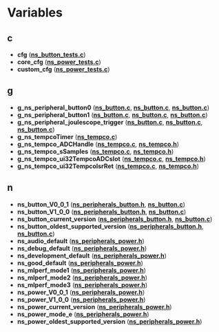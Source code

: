 
# Variables



## c

* **cfg** ([**ns\_button\_tests.c**](ns__button__tests_8c.md))
* **core\_cfg** ([**ns\_power\_tests.c**](ns__power__tests_8c.md))
* **custom\_cfg** ([**ns\_power\_tests.c**](ns__power__tests_8c.md))


## g

* **g\_ns\_peripheral\_button0** ([**ns\_button.c**](apollo3_2ns__button_8c.md), [**ns\_button.c**](apollo4_2ns__button_8c.md), [**ns\_button.c**](ns__button_8c.md))
* **g\_ns\_peripheral\_button1** ([**ns\_button.c**](apollo3_2ns__button_8c.md), [**ns\_button.c**](apollo4_2ns__button_8c.md), [**ns\_button.c**](ns__button_8c.md))
* **g\_ns\_peripheral\_joulescope\_trigger** ([**ns\_button.c**](apollo3_2ns__button_8c.md), [**ns\_button.c**](apollo4_2ns__button_8c.md), [**ns\_button.c**](ns__button_8c.md))
* **g\_ns\_tempcoTimer** ([**ns\_tempco.c**](ns__tempco_8c.md))
* **g\_ns\_tempco\_ADCHandle** ([**ns\_tempco.c**](ns__tempco_8c.md), [**ns\_tempco.h**](ns__tempco_8h.md))
* **g\_ns\_tempco\_sSamples** ([**ns\_tempco.c**](ns__tempco_8c.md), [**ns\_tempco.h**](ns__tempco_8h.md))
* **g\_ns\_tempco\_ui32TempcoADCslot** ([**ns\_tempco.c**](ns__tempco_8c.md), [**ns\_tempco.h**](ns__tempco_8h.md))
* **g\_ns\_tempco\_ui32TempcoIsrRet** ([**ns\_tempco.c**](ns__tempco_8c.md), [**ns\_tempco.h**](ns__tempco_8h.md))


## n

* **ns\_button\_V0\_0\_1** ([**ns\_peripherals\_button.h**](ns__peripherals__button_8h.md), [**ns\_button.c**](ns__button_8c.md))
* **ns\_button\_V1\_0\_0** ([**ns\_peripherals\_button.h**](ns__peripherals__button_8h.md), [**ns\_button.c**](ns__button_8c.md))
* **ns\_button\_current\_version** ([**ns\_peripherals\_button.h**](ns__peripherals__button_8h.md), [**ns\_button.c**](ns__button_8c.md))
* **ns\_button\_oldest\_supported\_version** ([**ns\_peripherals\_button.h**](ns__peripherals__button_8h.md), [**ns\_button.c**](ns__button_8c.md))
* **ns\_audio\_default** ([**ns\_peripherals\_power.h**](ns__peripherals__power_8h.md))
* **ns\_debug\_default** ([**ns\_peripherals\_power.h**](ns__peripherals__power_8h.md))
* **ns\_development\_default** ([**ns\_peripherals\_power.h**](ns__peripherals__power_8h.md))
* **ns\_good\_default** ([**ns\_peripherals\_power.h**](ns__peripherals__power_8h.md))
* **ns\_mlperf\_mode1** ([**ns\_peripherals\_power.h**](ns__peripherals__power_8h.md))
* **ns\_mlperf\_mode2** ([**ns\_peripherals\_power.h**](ns__peripherals__power_8h.md))
* **ns\_mlperf\_mode3** ([**ns\_peripherals\_power.h**](ns__peripherals__power_8h.md))
* **ns\_power\_V0\_0\_1** ([**ns\_peripherals\_power.h**](ns__peripherals__power_8h.md))
* **ns\_power\_V1\_0\_0** ([**ns\_peripherals\_power.h**](ns__peripherals__power_8h.md))
* **ns\_power\_current\_version** ([**ns\_peripherals\_power.h**](ns__peripherals__power_8h.md))
* **ns\_power\_mode\_e** ([**ns\_peripherals\_power.h**](ns__peripherals__power_8h.md))
* **ns\_power\_oldest\_supported\_version** ([**ns\_peripherals\_power.h**](ns__peripherals__power_8h.md))




